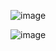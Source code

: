 ![image](https://github.com/VasyaTarn/asp_hw_loggin/assets/126779570/5ccd9479-8624-4d73-ba2d-a078b4d66472)

![image](https://github.com/VasyaTarn/asp_hw_loggin/assets/126779570/f31cbe44-f45c-4a9e-906e-63c66e20e8f8)
